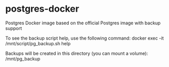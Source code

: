 # postgres-docker
Postgres Docker image based on the official Postgres image with backup support

To see the backup script help, use the following command:
docker exec -it <POSTGRES CONTAINER> /mnt/script/pg_backup.sh help

Backups will be created in this directory (you can mount a volume):
/mnt/pg_backup
